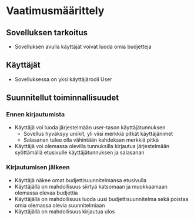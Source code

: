 # Vaatimusmäärittely

## Sovelluksen tarkoitus
- Sovelluksen avulla käyttäjät voivat luoda omia budjetteja

## Käyttäjät
- Sovelluksessa on yksi käyttäjärooli User

## Suunnitellut toiminnallisuudet
### Ennen kirjautumista
- Käyttäjä voi luoda järjestelmään user-tason käyttäjätunnuksen 
	- Sovellus hyväksyy uniikit, yli viisi merkkiä pitkät käyttäjänimet
	- Salasanan tulee olla vähintään kahdeksan merkkiä pitkä
- Käyttäjä voi olemassa olevilla tunnuksilla kirjautua järjestelmään syöttämällä etusivulle käyttäjätunnuksen ja salasanan

 
### Kirjautumisen jälkeen
- Käyttäjä näkee omat budjettisuunnitelmansa etusivulla
- Käyttäjällä on mahdollisuus siirtyä katsomaan ja muokkaamaan olemassa olevaa budjettia
- Käyttäjällä on mahdollisuus luoda uusi budjettisuunnitelma sekä poistaa omia olemassa olevia suunnitelmiaan
- Käyttäjällä on mahdollisuus kirjautua ulos



